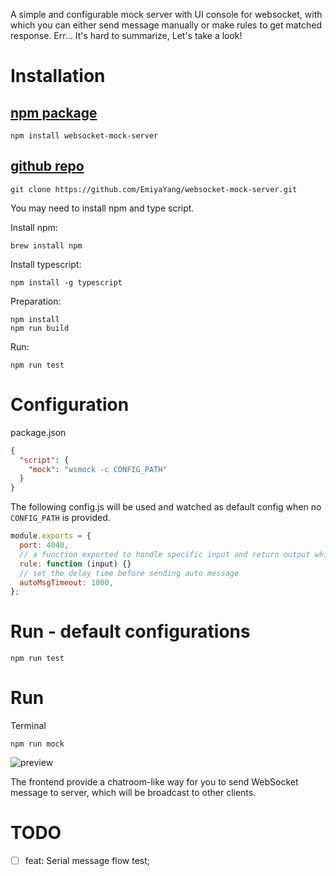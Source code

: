 A simple and configurable mock server with UI console for websocket, with which you can either send message manually or make rules to get matched response. Err... It's hard to summarize, Let's take a look!

# Installation

## [npm package](https://www.npmjs.com/package/websocket-mock-server)

```
npm install websocket-mock-server
```

## [github repo](https://github.com/EmiyaYang/websocket-mock-server)

```
git clone https://github.com/EmiyaYang/websocket-mock-server.git
```

You may need to install npm and type script.

Install npm:
```
brew install npm
```

Install typescript:
```
npm install -g typescript 
```

Preparation:
```
npm install
npm run build
```

Run:
```
npm run test
```

# Configuration

package.json
```json
{
  "script": {
    "mock": "wsmock -c CONFIG_PATH"
  }
}
```

The following config.js will be used and watched as default config when no `CONFIG_PATH` is provided.
```javascript
module.exports = {
  port: 4040,
  // a function exported to handle specific input and return output which will be sending later.
  rule: function (input) {}
  // set the delay time before sending auto message 
  autoMsgTimeout: 1000,
};
```

# Run - default configurations

```
npm run test
```

# Run


Terminal
```
npm run mock
```

![preview](./public/img/preview.png)

The frontend provide a chatroom-like way for you to send WebSocket message to server, which will be broadcast to other clients.


# TODO

- [ ] feat: Serial message flow test; 
